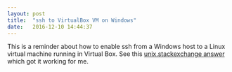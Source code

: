 ```yaml
---
layout: post
title:  "ssh to VirtualBox VM on Windows"
date:   2016-12-10 14:44:37
---
```


This is a reminder about how to enable ssh from a Windows host to a Linux virtual machine running in Virtual Box. See this [unix.stackexchange answer](http://unix.stackexchange.com/a/146028) which got it working for me.

